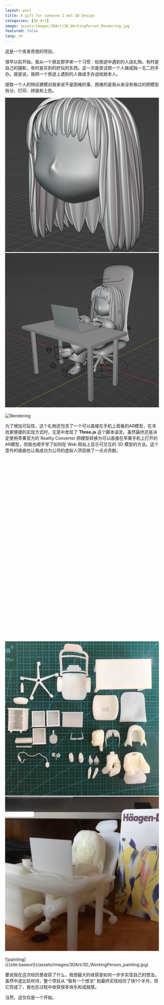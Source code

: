 ```yaml
---
layout: post
title: A gift for someone I met-3D Design
categories: [3D-Art]
image: assets/images/3DArt/3D_WorkingPerson_Rendering.jpg
featured: false
lang: zh
---
```


<style>
		#box {
			text-align: center;
			width: 100%;
      height: 600px;
		}
    canvas[data-engine="three.js r165"] {
    width: 100%;
    height: 100%; /* Make the canvas fill the parent div */
  }
</style>



这是一个突发奇想的项目。

很早以前开始，我从一个朋友那学来一个习惯：给旅途中遇到的人送礼物。有时是自己的摄影，有时是买到的好玩的东西。这一次是尝试把一个人做成独一无二的手办。就是说，我把一个旅途上遇到的人做成手办送给她本人。

提取一个人的特征建模对我来说不是困难的事，困难的是我从来没有做过的把模型拆分、打印、拼装和上色。

<div class="row" style="margin-bottom:16px;">
<div class="col-sm-6">
<img src="/assets/images/3DArt/3D_WorkingPerson_modeling.jpg">
</div>
<div class="col-sm-6">
<img src="/assets/images/3DArt/3D_WorkingPerson_modeling2.jpg">
</div>
</div>



![Rendering]({{site.baseurl}}/assets/images/3DArt/3D_WorkingPerson_Rendering.jpg)

为了增加可玩性，这个礼物还包含了一个可以直接在手机上观看的AR模型，在寻找更便捷的实现方式时，无意中发现了 **Three.js** 这个脚本语言。虽然最终还是决定使用苹果官方的 Reality Converter 把模型转换为可以直接在苹果手机上打开的AR模型，但我也顺手学了如何在 Web 网站上显示可交互的 3D 模型的方法。这个意外的插曲也让我成功为公司的虚拟人项目做了一点点贡献。

<div id="box"></div>




<div class="row" style="margin-bottom:16px;">
<div class="col-sm-6">
<img src="/assets/images/3DArt/3D_WorkingPerson_3DPrinting1.jpg">
</div>
<div class="col-sm-6">
<img src="/assets/images/3DArt/3D_WorkingPerson_3DPrinting2.jpg">
</div>
</div>
![painting]({{site.baseurl}}/assets/images/3DArt/3D_WorkingPerson_painting.jpg)



要说我在这次经历里收获了什么，我想最大的收获是如何一步步实现自己的想法。虽然中途比较坎坷，整个项目从 “我有一个想法” 到最终实现经历了快1个半月，但它完成了，我也在过程中收获很多快乐和成就感。

当然，这仅仅是一个开始。



<script async src="https://unpkg.com/es-module-shims@1.3.6/dist/es-module-shims.js"></script>


<script type="importmap">{
			"imports": {
				"three": "https://threejs.org/build/three.module.js"
			}
		}</script>
<script type="module" src="{{ site.baseurl }}/assets/js/js3d/threejsCanvas.js"></script>

